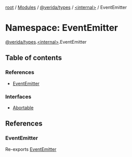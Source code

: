 [root](../README.md) / [Modules](../modules.md) / [@verida/types](verida_types.md) / [<internal\>](verida_types._internal_.md) / EventEmitter

# Namespace: EventEmitter

[@verida/types](verida_types.md).[<internal\>](verida_types._internal_.md).EventEmitter

## Table of contents

### References

- [EventEmitter](verida_types._internal_.EventEmitter.md#eventemitter)

### Interfaces

- [Abortable](../interfaces/verida_types._internal_.EventEmitter.Abortable.md)

## References

### EventEmitter

Re-exports [EventEmitter](../classes/verida_types._internal_.EventEmitter-1.md)
